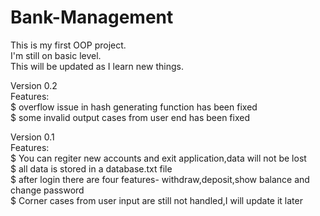 # Bank-Management  
This is my first OOP project.  
I'm still on basic level.  
This will be updated as I learn new things.  

Version 0.2  
Features:  
$ overflow issue in hash generating function has been fixed  
$ some invalid output cases from user end has been fixed  

Version 0.1  
Features:  
$ You can regiter new accounts and exit application,data will not be lost  
$ all data is stored in a database.txt file  
$ after login there are four features- withdraw,deposit,show balance and change password  
$ Corner cases from user input are still not handled,I will update it later  
